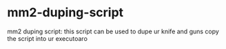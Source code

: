 # mm2-duping-script
mm2 duping script: this script can be used to dupe ur knife and guns copy the script into ur executoaro
